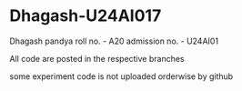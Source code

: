# Dhagash-U24AI017

Dhagash pandya 
roll no. - A20
admission no. - U24AI01

All code are posted in the respective branches 

some experiment code is not uploaded orderwise by github
